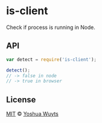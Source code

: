 # is-client

Check if process is running in Node.

## API
````js
var detect = require('is-client');

detect();
// -> false in node
// -> true in browser
````

## License
[MIT](https://tldrlegal.com/license/mit-license) © [Yoshua Wuyts](yoshuawuyts.com)